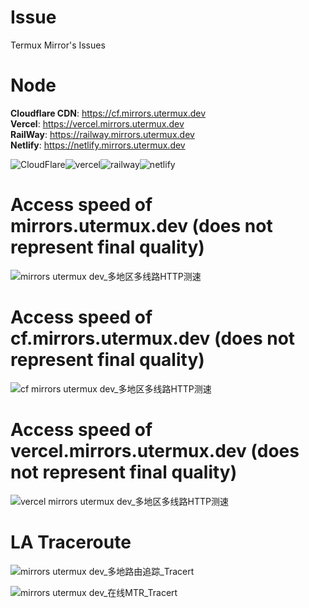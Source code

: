 # Issue
Termux Mirror's Issues

# Node

**Cloudflare CDN**: https://cf.mirrors.utermux.dev  
**Vercel**: https://vercel.mirrors.utermux.dev   
**RailWay**: https://railway.mirrors.utermux.dev   
**Netlify**: https://netlify.mirrors.utermux.dev  

![CloudFlare](https://avatars.githubusercontent.com/u/314135?s=100&v=4)![vercel](https://avatars.githubusercontent.com/u/14985020?s=100&v=4)![railway](https://avatars.githubusercontent.com/u/66716858?s=100&v=4)![netlify](https://avatars.githubusercontent.com/u/7892489?s=100&v=4)

# Access speed of mirrors.utermux.dev (does not represent final quality)

![mirrors utermux dev_多地区多线路HTTP测速](https://user-images.githubusercontent.com/57583560/173998697-00981bc3-8e90-429f-8254-75ebc195a48f.png)


# Access speed of cf.mirrors.utermux.dev (does not represent final quality)

![cf mirrors utermux dev_多地区多线路HTTP测速](https://user-images.githubusercontent.com/57583560/173998797-b299e1cd-632b-4433-bf9d-040f6bc26545.png)

# Access speed of vercel.mirrors.utermux.dev (does not represent final quality)

![vercel mirrors utermux dev_多地区多线路HTTP测速](https://user-images.githubusercontent.com/57583560/173998815-8e049b7a-56fb-4562-b7c6-3353bcd93c36.png)

# LA Traceroute

![mirrors utermux dev_多地路由追踪_Tracert](https://user-images.githubusercontent.com/57583560/173998944-962112db-1fc3-44b7-9d18-3f39aae6c6b9.png)

![mirrors utermux dev_在线MTR_Tracert](https://user-images.githubusercontent.com/57583560/173999037-71b88213-fc74-4dd7-82e4-7d1ee77b8750.png)


